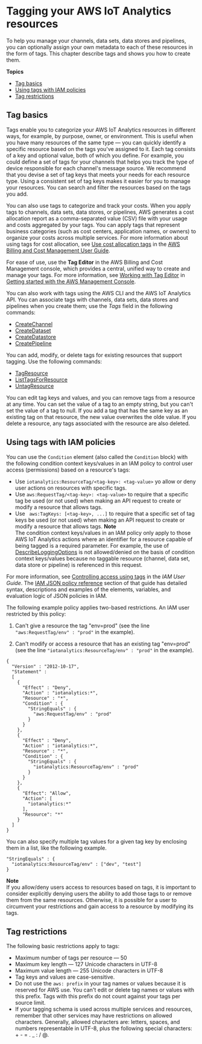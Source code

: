 # Tagging your AWS IoT Analytics resources<a name="tagging"></a>

To help you manage your channels, data sets, data stores and pipelines, you can optionally assign your own metadata to each of these resources in the form of tags\. This chapter describe tags and shows you how to create them\.

**Topics**
+ [Tag basics](#tagging-basics)
+ [Using tags with IAM policies](#tagging-iam)
+ [Tag restrictions](#tagging-restrictions)

## Tag basics<a name="tagging-basics"></a>

Tags enable you to categorize your AWS IoT Analytics resources in different ways, for example, by purpose, owner, or environment\. This is useful when you have many resources of the same type — you can quickly identify a specific resource based on the tags you've assigned to it\. Each tag consists of a key and optional value, both of which you define\. For example, you could define a set of tags for your channels that helps you track the type of device responsible for each channel's message source\. We recommend that you devise a set of tag keys that meets your needs for each resource type\. Using a consistent set of tag keys makes it easier for you to manage your resources\. You can search and filter the resources based on the tags you add\.

You can also use tags to categorize and track your costs\. When you apply tags to channels, data sets, data stores, or pipelines, AWS generates a cost allocation report as a comma\-separated value \(CSV\) file with your usage and costs aggregated by your tags\. You can apply tags that represent business categories \(such as cost centers, application names, or owners\) to organize your costs across multiple services\. For more information about using tags for cost allocation, see [Use cost allocation tags](https://docs.aws.amazon.com/awsaccountbilling/latest/aboutv2/cost-alloc-tags.html) in the [AWS Billing and Cost Management User Guide](https://docs.aws.amazon.com/awsaccountbilling/latest/aboutv2/billing-what-is.html)\.

For ease of use, use the **Tag Editor** in the AWS Billing and Cost Management console, which provides a central, unified way to create and manage your tags\. For more information, see [Working with Tag Editor](https://docs.aws.amazon.com/ARG/latest/userguide/tag-editor.html) in [Getting started with the AWS Management Console](https://docs.aws.amazon.com/awsconsolehelpdocs/latest/gsg/getting-started.html)\.

You can also work with tags using the AWS CLI and the AWS IoT Analytics API\. You can associate tags with channels, data sets, data stores and pipelines when you create them; use the *Tags* field in the following commands:
+ [CreateChannel](https://docs.aws.amazon.com/iotanalytics/latest/userguide/api.html#cli-iotanalytics-createchannel)
+ [CreateDataset](https://docs.aws.amazon.com/iotanalytics/latest/userguide/api.html#cli-iotanalytics-createdataset)
+ [CreateDatastore](https://docs.aws.amazon.com/iotanalytics/latest/userguide/api.html#cli-iotanalytics-createdatastore)
+ [CreatePipeline](https://docs.aws.amazon.com/iotanalytics/latest/userguide/api.html#cli-iotanalytics-createpipeline)

You can add, modify, or delete tags for existing resources that support tagging\. Use the following commands:
+ [TagResource](https://docs.aws.amazon.com/iotanalytics/latest/userguide/api.html#cli-iotanalytics-tagresource)
+ [ListTagsForResource](https://docs.aws.amazon.com/iotanalytics/latest/userguide/api.html#cli-iotanalytics-listtagsforresource)
+ [UntagResource](https://docs.aws.amazon.com/iotanalytics/latest/userguide/api.html#cli-iotanalytics-untagresource)

You can edit tag keys and values, and you can remove tags from a resource at any time\. You can set the value of a tag to an empty string, but you can't set the value of a tag to null\. If you add a tag that has the same key as an existing tag on that resource, the new value overwrites the olde value\. If you delete a resource, any tags associated with the resource are also deleted\.

## Using tags with IAM policies<a name="tagging-iam"></a>

You can use the `Condition` element \(also called the `Condition` block\) with the following condition context keys/values in an IAM policy to control user access \(permissions\) based on a resource's tags:
+ Use `iotanalytics:ResourceTag/<tag-key>: <tag-value>` yo allow or deny user actions on resources with specific tags\.
+ Use `aws:RequestTag/<tag-key>: <tag-value>` to require that a specific tag be used \(or not used\) when making an API request to create or modify a resource that allows tags\.
+ Use ` aws:TagKeys: [<tag-key>, ...]` to require that a specific set of tag keys be used \(or not used\) when making an API request to create or modify a resource that allows tags\.
**Note**  
The condition context keys/values in an IAM policy only apply to those AWS IoT Analytics actions where an identifier for a resource capable of being tagged is a required parameter\. For example, the use of [DescribeLoggingOptions](https://docs.aws.amazon.com/iotanalytics/latest/userguide/api.html#cli-iotanalytics-describeloggingoptions) is not allowed/denied on the basis of condition context keys/values because no taggable resource \(channel, data set, data store or pipeline\) is referenced in this request\.

For more information, see [Controlling access using tags](https://docs.aws.amazon.com/IAM/latest/UserGuide/access_tags.html) in the *IAM User Guide*\. The [IAM JSON policy reference](https://docs.aws.amazon.com/IAM/latest/UserGuide/reference_policies.html) section of that guide has detailed syntax, descriptions and examples of the elements, variables, and evaluation logic of JSON policies in IAM\.

The following example policy applies two\-based restrictions\. An IAM user restricted by this policy:

1. Can't give a resource the tag "env=prod" \(see the line `"aws:RequestTag/env" : "prod"` in the example\)\.

1. Can't modify or access a resource that has an existing tag "env=prod" \(see the line `"iotanalytics:ResourceTag/env" : "prod"` in the example\)\.

```
{
  "Version" : "2012-10-17",
  "Statement" :
  [
    {
      "Effect" : "Deny",
      "Action" : "iotanalytics:*",
      "Resource" : "*",
      "Condition" : {
        "StringEquals" : {
          "aws:RequestTag/env" : "prod"
        }
      }
    },
    {
      "Effect" : "Deny",
      "Action" : "iotanalytics:*",
      "Resource" : "*",
      "Condition" : {
        "StringEquals" : {
          "iotanalytics:ResourceTag/env" : "prod"
        }
      }
    },
    {
      "Effect": "Allow",
      "Action": [
        "iotanalytics:*"
      ],
      "Resource": "*"
    }
  ]
}
```

You can also specify multiple tag values for a given tag key by enclosing them in a list, like the following example\.

```
"StringEquals" : {
  "iotanalytics:ResourceTag/env" : ["dev", "test"]
}
```

**Note**  
If you allow/deny users access to resources based on tags, it is important to consider explicitly denying users the ability to add those tags to or remove them from the same resources\. Otherwise, it is possible for a user to circumvent your restrictions and gain access to a resource by modifying its tags\.

## Tag restrictions<a name="tagging-restrictions"></a>

The following basic restrictions apply to tags:
+ Maximum number of tags per resource — 50
+ Maximum key length — 127 Unicode characters in UTF\-8
+ Maximum value length — 255 Unicode characters in UTF\-8
+ Tag keys and values are case\-sensitive\.
+ Do not use the `aws: prefix` in your tag names or values because it is reserved for AWS use\. You can't edit or delete tag names or values with this prefix\. Tags with this prefix do not count against your tags per source limit\. 
+ If your tagging schema is used across multiple services and resources, remember that other services may have restrictions on allowed characters\. Generally, allowed characters are: letters, spaces, and numbers representable in UTF\-8, plus the following special characters: \+ \- = \. \_ : / @\. 